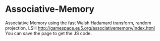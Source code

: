 # Associative-Memory
Associative Memory using the fast Walsh Hadamard transform, random projection, LSH
http://gamespace.eu5.org/associativememory/index.html
You can save the page to get the JS code.
